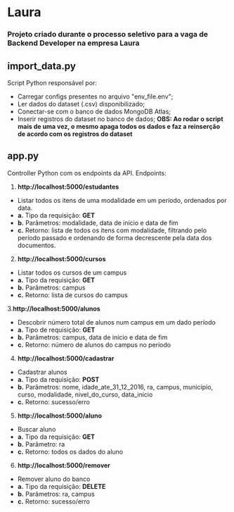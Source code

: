 # Laura

### Projeto criado durante o processo seletivo para a vaga de Backend Developer na empresa Laura

## import_data.py
Script Python responsável por:
- Carregar configs presentes no arquivo "env_file.env";
- Ler dados do dataset (.csv) disponibilizado;
- Conectar-se com o banco de dados MongoDB Atlas;
- Inserir registros do dataset no banco de dados;
**OBS: Ao rodar o script mais de uma vez, o mesmo apaga todos os dados e faz a reinserção de acordo com os registros do dataset**

## app.py
Controller Python com os endpoints da API. Endpoints:

1. **http://localhost:5000/estudantes**
  - Listar todos os itens de uma modalidade em um período, ordenados por data.
  - **a.** Tipo da requisição: **GET**
  - **b.** Parâmetros: modalidade, data de início e data de fim
  - **c.** Retorno: lista de todos os itens com modalidade, filtrando pelo período passado e ordenando de forma decrescente pela data dos documentos.

2. **http://localhost:5000/cursos**
  - Listar todos os cursos de um campus
  - **a.** Tipo da requisição: **GET**
  - **b.** Parâmetros: campus
  - **c.** Retorno: lista de cursos do campus

3.**http://localhost:5000/alunos** 
  - Descobrir número total de alunos num campus em um dado período
  - **a.** Tipo de requisição: **GET**
  - **b.** Parâmetros: campus, data de início e data de fim
  - **c.** Retorno: número de alunos do campus no período

4. **http://localhost:5000/cadastrar** 
  - Cadastrar alunos
  - **a.** Tipo da requisição: **POST**
  - **b.** Parâmetros: nome, idade_ate_31_12_2016, ra, campus, município, curso, modalidade, nivel_do_curso, data_inicio
  - **c.** Retorno: sucesso/erro

5. **http://localhost:5000/aluno** 
  - Buscar aluno
  - **a.** Tipo da requisição: **GET**
  - **b.** Parâmetro: ra
  - **c.** Retorno: todos os dados do aluno

6. **http://localhost:5000/remover** 
  - Remover aluno do banco
  - **a.** Tipo da requisição: **DELETE**
  - **b.** Parâmetros: ra, campus
  - **c.** Retorno: sucesso/erro
